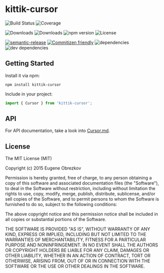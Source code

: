 # kittik-cursor

![Build Status](https://img.shields.io/travis/kittikjs/cursor.svg)
![Coverage](https://img.shields.io/coveralls/kittikjs/cursor.svg)

![Downloads](https://img.shields.io/npm/dm/kittik-cursor.svg)
![Downloads](https://img.shields.io/npm/dt/kittik-cursor.svg)
![npm version](https://img.shields.io/npm/v/kittik-cursor.svg)
![License](https://img.shields.io/npm/l/kittik-cursor.svg)

[![semantic-release](https://img.shields.io/badge/%20%20%F0%9F%93%A6%F0%9F%9A%80-semantic--release-e10079.svg)](https://github.com/semantic-release/semantic-release)
[![Commitizen friendly](https://img.shields.io/badge/commitizen-friendly-brightgreen.svg)](http://commitizen.github.io/cz-cli/)
![dependencies](https://img.shields.io/david/kittikjs/cursor.svg)
![dev dependencies](https://img.shields.io/david/dev/kittikjs/cursor.svg)

## Getting Started

Install it via npm:

```shell
npm install kittik-cursor
```

Include in your project:

```javascript
import { Cursor } from 'kittik-cursor';
```

## API

For API documentation, take a look into [Cursor.md](docs/Cursor.md).

## License

The MIT License (MIT)

Copyright (c) 2015 Eugene Obrezkov

Permission is hereby granted, free of charge, to any person obtaining a copy
of this software and associated documentation files (the "Software"), to deal
in the Software without restriction, including without limitation the rights
to use, copy, modify, merge, publish, distribute, sublicense, and/or sell
copies of the Software, and to permit persons to whom the Software is
furnished to do so, subject to the following conditions:

The above copyright notice and this permission notice shall be included in all
copies or substantial portions of the Software.

THE SOFTWARE IS PROVIDED "AS IS", WITHOUT WARRANTY OF ANY KIND, EXPRESS OR
IMPLIED, INCLUDING BUT NOT LIMITED TO THE WARRANTIES OF MERCHANTABILITY,
FITNESS FOR A PARTICULAR PURPOSE AND NONINFRINGEMENT. IN NO EVENT SHALL THE
AUTHORS OR COPYRIGHT HOLDERS BE LIABLE FOR ANY CLAIM, DAMAGES OR OTHER
LIABILITY, WHETHER IN AN ACTION OF CONTRACT, TORT OR OTHERWISE, ARISING FROM,
OUT OF OR IN CONNECTION WITH THE SOFTWARE OR THE USE OR OTHER DEALINGS IN THE
SOFTWARE.
